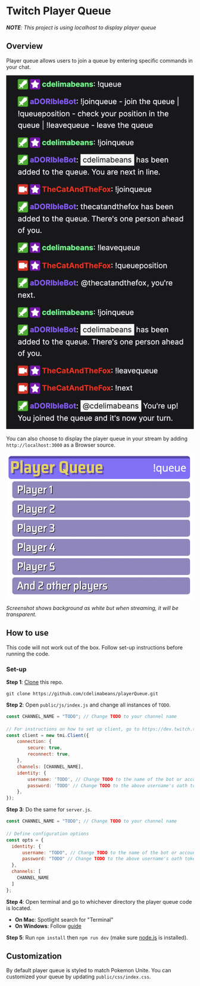 # Twitch Player Queue

***NOTE**: This project is using localhost to display player queue*

## Overview
Player queue allows users to join a queue by entering specific commands in your chat.

![Chat sample](/assets/chat_sample.png)

You can also choose to display the player queue in your stream by adding `http://localhost:3000` as a Browser source.

![Queue](/assets/queue.png)

*Screenshot shows background as white but when streaming, it will be transparent.*

## How to use
This code will not work out of the box. Follow set-up instructions before running the code.

### Set-up
**Step 1**: [Clone](https://docs.github.com/en/repositories/creating-and-managing-repositories/cloning-a-repository) this repo.

```
git clone https://github.com/cdelimabeans/playerQueue.git
```

**Step 2**: Open `public/js/index.js` and change all instances of `TODO`.

```js
const CHANNEL_NAME = "TODO"; // Change TODO to your channel name

// For instructions on how to set up client, go to https://dev.twitch.tv/docs/irc
const client = new tmi.Client({
    connection: {
        secure: true,
        reconnect: true,
    },
    channels: [CHANNEL_NAME],
    identity: {
        username: 'TODO', // Change TODO to the name of the bot or account you want to be used to reply as queue manager
        password: 'TODO' // Change TODO to the above username's oath token. To get oath token go to https://twitchapps.com/tmi/ while logged into the account you want to use as queue manager
    },
});
```

**Step 3**: Do the same for `server.js`.

```js
const CHANNEL_NAME = "TODO"; // Change TODO to your channel name

// Define configuration options
const opts = {
  identity: {
      username: "TODO", // Change TODO to the name of the bot or account you want to be used to reply as queue manager
      password: "TODO" // Change TODO to the above username's oath token. To get oath token go to https://twitchapps.com/tmi/ while logged into the account you want to use as queue manager
  },
  channels: [
    CHANNEL_NAME
  ]
};
```

**Step 4**: Open terminal and go to whichever directory the player queue code is located.

- **On Mac**: Spotlight search for "Terminal"
- **On Windows**: Follow [guide](https://docs.microsoft.com/en-us/windows/terminal/install#:~:text=You%20can%20invoke%20most%20features,menu%20in%20Windows%20Terminal%20Preview.)

**Step 5**: Run `npm install` then `npm run dev` (make sure [node.js](https://nodejs.org/en/) is installed).

## Customization

By default player queue is styled to match Pokemon Unite. You can customized your queue by updating `public/css/index.css`.